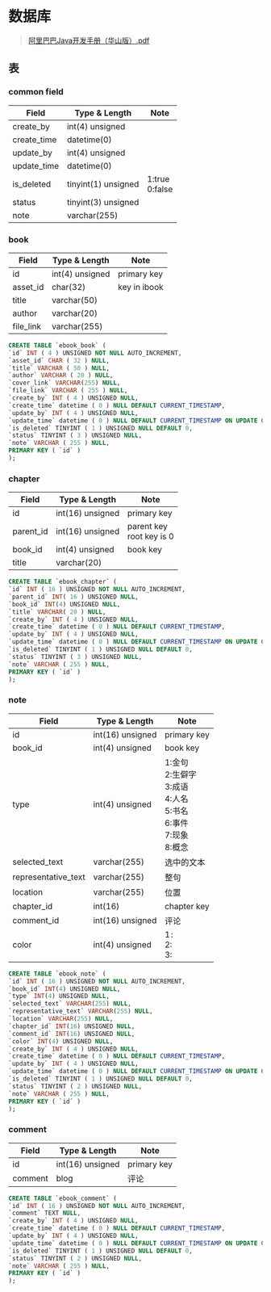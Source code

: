 <head>
    <link href="https://cdn.bootcdn.net/ajax/libs/font-awesome/5.13.0/css/all.min.css" rel="stylesheet">
</head>

# 数据库
> [阿里巴巴Java开发手册（华山版）.pdf](https://github.com/alibaba/p3c/blob/master/%E9%98%BF%E9%87%8C%E5%B7%B4%E5%B7%B4Java%E5%BC%80%E5%8F%91%E6%89%8B%E5%86%8C%EF%BC%88%E5%8D%8E%E5%B1%B1%E7%89%88%EF%BC%89.pdf)

## 表

### common field

| Field | Type & Length | Note |
| ----- | ---------- | ---- |
| create_by | int(4) unsigned |  |
| create_time | datetime(0) |  |
| update_by | int(4) unsigned |  |
| update_time | datetime(0) |  |
| is_deleted | tinyint(1) unsigned | 1:true<br/>0:false |
| status | tinyint(3) unsigned |  |
| note | varchar(255) |  |

### book

| Field | Type & Length | Note |
| ----- | ---------- | ---- |
| id    | int(4) unsigned | primary key |
| asset_id | char(32) | key in ibook |
| title | varchar(50) |  |
| author | varchar(20) |  |
| file_link | varchar(255) |  |

```sql
CREATE TABLE `ebook_book` (
`id` INT ( 4 ) UNSIGNED NOT NULL AUTO_INCREMENT,
`asset_id` CHAR ( 32 ) NULL,
`title` VARCHAR ( 50 ) NULL,
`author` VARCHAR ( 20 ) NULL,
`cover_link` VARCHAR(255) NULL,
`file_link` VARCHAR ( 255 ) NULL,
`create_by` INT ( 4 ) UNSIGNED NULL,
`create_time` datetime ( 0 ) NULL DEFAULT CURRENT_TIMESTAMP,
`update_by` INT ( 4 ) UNSIGNED NULL,
`update_time` datetime ( 0 ) NULL DEFAULT CURRENT_TIMESTAMP ON UPDATE CURRENT_TIMESTAMP(0),
`is_deleted` TINYINT ( 1 ) UNSIGNED NULL DEFAULT 0,
`status` TINYINT ( 3 ) UNSIGNED NULL,
`note` VARCHAR ( 255 ) NULL,
PRIMARY KEY ( `id` ) 
);
```

### chapter

| Field | Type & Length | Note |
| ----- | ---------- | ---- |
| id    | int(16) unsigned | primary key |
| parent_id | int(16) unsigned | parent key<br>root key is 0 |
| book_id | int(4) unsigned | book key |
| title | varchar(20) | |

```sql
CREATE TABLE `ebook_chapter` (
`id` INT ( 16 ) UNSIGNED NOT NULL AUTO_INCREMENT,
`parent_id` INT( 16 ) UNSIGNED NULL,
`book_id` INT(4) UNSIGNED NULL,
`title` VARCHAR( 20 ) NULL, 
`create_by` INT ( 4 ) UNSIGNED NULL,
`create_time` datetime ( 0 ) NULL DEFAULT CURRENT_TIMESTAMP,
`update_by` INT ( 4 ) UNSIGNED NULL,
`update_time` datetime ( 0 ) NULL DEFAULT CURRENT_TIMESTAMP ON UPDATE CURRENT_TIMESTAMP(0),
`is_deleted` TINYINT ( 1 ) UNSIGNED NULL DEFAULT 0,
`status` TINYINT ( 3 ) UNSIGNED NULL,
`note` VARCHAR ( 255 ) NULL,
PRIMARY KEY ( `id` ) 
);
```

### note

| Field | Type & Length | Note |
| ----- | ---------- | ---- |
| id    | int(16) unsigned | primary key |
| book_id | int(4) unsigned | book key |
| type | int(4) unsigned | 1:金句<br/>2:生僻字<br/>3:成语<br/>4:人名<br/>5:书名<br/>6:事件<br/>7:现象<br/>8:概念<br/> |
| selected_text | varchar(255) | 选中的文本 |
| representative_text | varchar(255) | 整句 |
| location | varchar(255) | 位置 |
| chapter_id | int(16) | chapter key |
| comment_id | int(16) unsigned | 评论 |
| color | int(4) unsigned | 1<span style="padding-left:2px;">:<span> <i class="fa fa-circle" style="color: #33D42D"></i><br/>2: <i class="fa fa-circle" style="color: #3CA3FF"></i><br/>3: <i class="fa fa-circle" style="color: #FECF0B"></i> |

```sql
CREATE TABLE `ebook_note` (
`id` INT ( 16 ) UNSIGNED NOT NULL AUTO_INCREMENT,
`book_id` INT(4) UNSIGNED NULL,
`type` INT(4) UNSIGNED NULL,
`selected_text` VARCHAR(255) NULL,
`representative_text` VARCHAR(255) NULL,
`location` VARCHAR(255) NULL,
`chapter_id` INT(16) UNSIGNED NULL,
`comment_id` INT(16) UNSIGNED NULL,
`color` INT(4) UNSIGNED NULL,
`create_by` INT ( 4 ) UNSIGNED NULL,
`create_time` datetime ( 0 ) NULL DEFAULT CURRENT_TIMESTAMP,
`update_by` INT ( 4 ) UNSIGNED NULL,
`update_time` datetime ( 0 ) NULL DEFAULT CURRENT_TIMESTAMP ON UPDATE CURRENT_TIMESTAMP(0),
`is_deleted` TINYINT ( 1 ) UNSIGNED NULL DEFAULT 0,
`status` TINYINT ( 2 ) UNSIGNED NULL,
`note` VARCHAR ( 255 ) NULL,
PRIMARY KEY ( `id` ) 
);
```

### comment

| Field | Type & Length | Note |
| ----- | ---------- | ---- |
| id    | int(16) unsigned | primary key |
| comment | blog | 评论 |

```sql
CREATE TABLE `ebook_comment` (
`id` INT ( 16 ) UNSIGNED NOT NULL AUTO_INCREMENT,
`comment` TEXT NULL,
`create_by` INT ( 4 ) UNSIGNED NULL,
`create_time` datetime ( 0 ) NULL DEFAULT CURRENT_TIMESTAMP,
`update_by` INT ( 4 ) UNSIGNED NULL,
`update_time` datetime ( 0 ) NULL DEFAULT CURRENT_TIMESTAMP ON UPDATE CURRENT_TIMESTAMP(0),
`is_deleted` TINYINT ( 1 ) UNSIGNED NULL DEFAULT 0,
`status` TINYINT ( 2 ) UNSIGNED NULL,
`note` VARCHAR ( 255 ) NULL,
PRIMARY KEY ( `id` ) 
);
```
